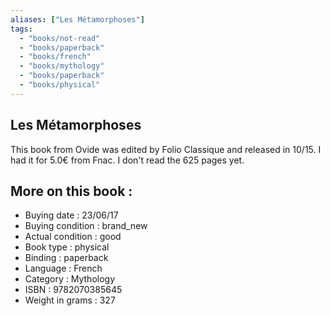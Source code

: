 ```yaml
---
aliases: ["Les Métamorphoses"] 
tags: 
  - "books/not-read" 
  - "books/paperback" 
  - "books/french"
  - "books/mythology"
  - "books/paperback"
  - "books/physical"
---
```



## Les Métamorphoses
This book from Ovide was edited by Folio Classique and released in 10/15. I had it for 5.0€ from Fnac. I don't read the 625 pages yet.

## More on this book :
- Buying date : 23/06/17
- Buying condition : brand_new
- Actual condition : good
- Book type : physical
- Binding : paperback
- Language : French
- Category : Mythology
- ISBN : 9782070385645
- Weight in grams : 327
